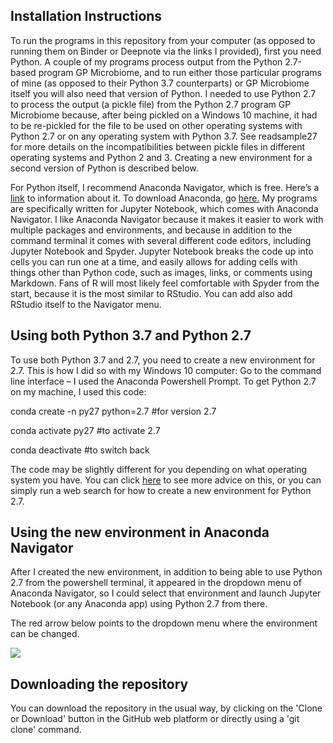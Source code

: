 ## Installation Instructions
To run the programs in this repository from your computer (as opposed to running them on Binder or Deepnote via the links I provided), first you need Python. A couple of my programs process output from the Python 2.7-based program GP Microbiome, and to run either those particular programs of mine (as opposed to their Python 3.7 counterparts) or GP Microbiome itself you will also need that version of Python. I needed to use Python 2.7 to process the output (a pickle file) from the Python 2.7 program GP Microbiome because, after being pickled on a Windows 10 machine, it had to be re-pickled for the file to be used on other operating systems with Python 2.7 or on any operating system with Python 3.7. See readsample27 for more details on the incompatibilities between pickle files in different operating systems and Python 2 and 3. Creating a new environment for a second version of Python is described below.

For Python itself, I recommend Anaconda Navigator, which is free. Here’s a [link](https://docs.anaconda.com/anaconda/navigator) to information about it. To download Anaconda, go [here.](https://www.anaconda.com/distribution) My programs are specifically written for Jupyter Notebook, which comes with Anaconda Navigator. I like Anaconda Navigator because it makes it easier to work with multiple packages and environments, and because in addition to the command terminal it comes with several different code editors, including Jupyter Notebook and Spyder. Jupyter Notebook breaks the code up into cells you can run one at a time, and easily allows for adding cells with things other than Python code, such as images, links, or comments using Markdown. Fans of R will most likely feel comfortable with Spyder from the start, because it is the most similar to RStudio. You can add also add RStudio itself to the Navigator menu. 

## Using both Python 3.7 and Python 2.7
To use both Python 3.7 and 2.7, you need to create a new environment for 2.7.
This is how I did so with my Windows 10 computer: 
Go to the command line interface – I used the Anaconda Powershell Prompt. 
To get Python 2.7 on my machine, I used this code:

conda create -n py27 python=2.7  #for version 2.7

conda activate py27 #to activate 2.7

conda deactivate #to switch back

The code may be slightly different for you depending on what operating system you have. You can click [here](https://stackoverflow.com/search?q=conda+activate+py27) to see more advice on this, or you can simply run a web search for how to create a new environment for Python 2.7. 

## Using the new environment in Anaconda Navigator
After I created the new environment, in addition to being able to use Python 2.7 from the powershell terminal, it appeared in the dropdown menu of Anaconda Navigator, so I could select that environment and launch Jupyter Notebook (or any Anaconda app) using Python 2.7 from there.   

The red arrow below points to the dropdown menu where the environment can be changed.

<img src='https://imgur.com/PNXfbx5.png' style:height='300px'>

## Downloading the repository
You can download the repository in the usual way, by clicking on the 'Clone or Download' button in the GitHub web platform or directly using a 'git clone' command.

